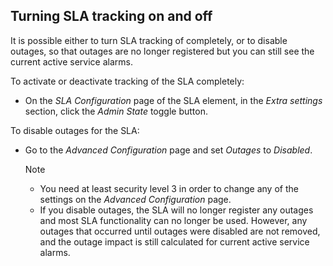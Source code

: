 ## Turning SLA tracking on and off

It is possible either to turn SLA tracking of completely, or to disable outages, so that outages are no longer registered but you can still see the current active service alarms.

To activate or deactivate tracking of the SLA completely:

- On the *SLA Configuration* page of the SLA element, in the *Extra settings* section, click the *Admin State* toggle button.

To disable outages for the SLA:

- Go to the *Advanced Configuration* page and set *Outages* to *Disabled*.

    > [!NOTE]
    > -  You need at least security level 3 in order to change any of the settings on the *Advanced Configuration* page.
    > -  If you disable outages, the SLA will no longer register any outages and most SLA functionality can no longer be used. However, any outages that occurred until outages were disabled are not removed, and the outage impact is still calculated for current active service alarms.
    >
